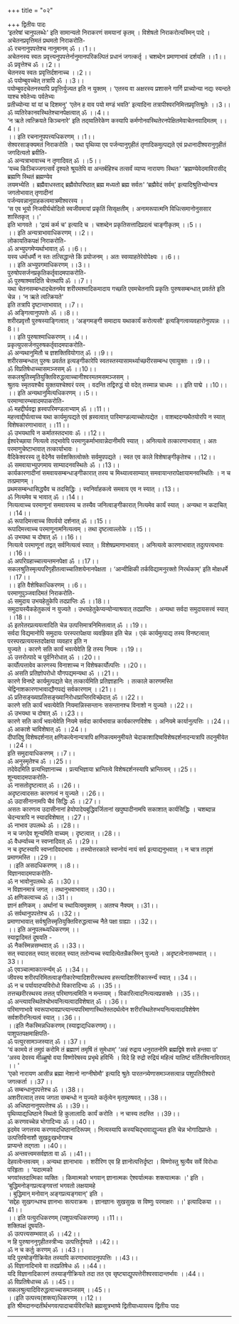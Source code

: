 +++
title = "०२"

+++
द्वितीयः पादः  
‘इतरेषां चानुपलब्धेः' इति सामान्यतो निराकरणं समयानां कृतम् । विशेषतो निराकरोत्यस्मिन् पादे ।  
अचेतनप्रवृत्तिमतं प्रथमतो निराकरोति-  
ॐ रचनानुपपत्तेश्च नानुमानम् ॐ ।।1।।  
अचेतनस्य स्वतः प्रवृत्त्यनुपपत्तेर्नानुमानपरिकल्पितं प्रधानं जगत्कर्तृ । चशब्देन प्रमाणाभावं दर्शयति ।।1।।  
ॐ प्रवृत्तेश्च ॐ ।।2।।  
चेतनस्य स्वतः प्रवृत्तिर्दशनाच्च ।।2।।  
ॐ पयोम्बुवच्चेत् तत्रापि ॐ ।।3।।  
पयोम्बुवदचेतनस्यापि प्रवृत्तिर्युज्यत इति न युक्तम् । ‘एतस्य वा अक्षरस्य प्रशासने गार्गि प्राच्योन्या नद्यः स्यन्दते याश्च श्वेतेभ्यः पर्वतेभ्यः   
प्रतीच्योन्या यां यां च दिशमनु' ‘एतेन ह वाव पयो मण्डं भवति' इत्यादिना तत्रापीश्वरनिमित्तप्रवृत्तिश्रुतेः ।।3।।  
ॐ व्यतिरेकानवस्थितेश्चानपेक्षत्वात् ॐ ।।4।।  
‘न ऋते त्वत्क्रियते किञ्चनारे' इति तद्य्वतिरेकेण कस्यापि कर्मणोनवस्थितेरनपेक्षितमेवाचेतनवादिमतम् ।।4।।  
।। इति रचनानुपपत्त्यधिकरणम् ।।1।।  
सेश्वरसाङ्क्यमतं निराकरोति । यथा पृथिव्या एव पर्जन्यानुगृहीतं तृणादिकमुत्पद्यते एवं प्रधानादीश्वरानुगृहीतं जगदित्यतो ब्रवीति-  
ॐ अन्यत्राभावाच्च न तृणादिवत् ॐ ।।5।।  
‘यच्च किञ्चिज्जगत्सर्वं दृश्यते श्रूयतेपि वा अन्तर्बहिश्च तत्सर्वं व्याप्य नारायणः स्थितः' ‘ब्रह्मण्येवेदमाविरासीद् ब्रह्मणि स्थितं ब्रह्मण्येव   
लयमभ्येति । ब्रह्मैवाधस्ताद् ब्रह्मैवोपरिष्ठात् ब्रह्म मध्यतो ब्रह्म सर्वतः' ‘ब्रह्मैवेदं सर्वम्' इत्यादिश्रुतिभ्योन्यत्र जगतोभावात् तृणादीनां   
पर्जन्यवन्नानुग्राहकत्वमात्रमीश्वरस्य ।  
‘स एव भूयो निजवीर्यचोदितो स्वजीवमायां प्रकृतिं सिसृक्षतीम् । अनामरूपात्मनि विधित्समानोनुससार शास्तिकृत् ।।'   
इति भागवते । ‘द्रव्यं कर्म च' इत्यादि च । चशब्देन प्रकृतिसत्तादिप्रदत्वं चाङ्गीकृतम् ।।5।।  
।। इति अन्यत्राभावाधिकरणम् ।।2।।  
लोकायतिकपक्षं निराकरोति-  
ॐ अभ्युपगमेप्यर्थाभावात् ॐ ।।6।।  
यस्य धर्माधर्मौ न स्तः तत्सिद्धान्ते किं प्रयोजनम् । अतः स्वव्याहतेरेवोपेक्ष्यः ।।6।।  
।। इति अभ्युपगमाधिकरणम् ।।3।।  
पुरुषोपसर्जनप्रकृतिकर्तृवादमपाकरोति-  
ॐ पुरुषाश्मवदिति चेत्तथापि ॐ ।।7।।  
यथा चेतनसम्बन्धादचेतनमेव शरीरमश्मादिकमादाय गच्छति एवमचेतनापि प्रकृतिः पुरुषसम्बन्धात् प्रवर्तते इति चेन्न । ‘न ऋते त्वत्क्रियते'   
इति तत्रापि दृष्टान्ताभावात् ।।7।।  
ॐ अङ्गित्वानुपपत्तेः ॐ ।।8।।  
शरीरप्रवृत्तौ पुरुषस्याङ्गित्वात् । ‘अङ्गमङ्गी समादाय यथाकार्यं करोत्यसौ' इत्यङ्गित्वव्यवहारोनुपपन्नः ।।8।।  
।। इति पुरुषाश्माधिकरणम् ।।4।।  
प्रकृत्युपसर्जनपुरुषकर्तृवादमपाकरोति-  
ॐ अन्यथानुमितौ च ज्ञशक्तिवियोगात् ॐ ।।9।।  
शरीरसम्बन्धात् पुरुषः प्रवर्तत इत्यङ्गीकारेपि स्वतस्तस्यासामर्थ्याच्छरीरसम्बन्ध एवायुक्तः ।।9।।  
ॐ विप्रतिषेधाच्चासमञ्जसम् ॐ  ।।10।।  
सकलश्रुतिस्मृतियुक्तिविरुद्धत्वाच्चानीश्वरमतमसमञ्जसम् ।  
श्रुतयः स्मृतयश्चैव युक्तयश्चेश्वरं परम् । वदन्ति तद्विरुद्धं यो वदेत् तस्मान्न चाधमः ।। इति पाद्मे ।।10।।  
।। इति अन्यथानुमित्यधिकरणम् ।।5।।  
परमाण्वारम्भवादमपाकरोति-  
ॐ महद्दीर्घवद्वा ह्रस्वपरिमण्डलाभ्याम् ॐ ।।11।।  
महत्त्वाद्दीर्घत्वाच्च यथा कार्यमुत्पद्यते एवं ह्रस्वत्वात् पारिमाण्डल्याच्चोत्पद्येत । वाशब्ददन्यथैतयोरपि न स्यात् विशेषकारणाभावात् ।।11।।  
ॐ उभयथापि न कर्मातस्तदभावः ॐ ।।12।।  
ईश्वरेच्छाया नित्यत्वे तद्भावेपि परमाणुकर्माभावान्नेदानीमपि स्यात् । अनित्यत्वे तत्कारणाभावात् । अतः परमाणुचेष्टाभावात् तत्कार्याभावः ।   
वैदिकेश्वरस्य तु वेदेनैव सर्वशक्तित्वोक्तेः सर्वमुपपद्यते । स्वत एव काले विशेषाङ्गीकृतेश्च ।।12।।  
ॐ समवायाभ्युपगमाय साम्यादनवस्थितेः ॐ ।।13।।  
कार्यकारणादीनां समवायसम्बन्धाङ्गीकारात् तस्य च मिथ्यात्वसाम्यात् समवायान्तरापेक्षायामनवस्थितिः । न च तत्प्रमाणम् ।   
प्रथमसम्बन्धासिद्ध्यैव च तदसिद्धिः । स्वनिर्वाहकत्वे समवाय एव न स्यात् ।।13।।  
ॐ नित्यमेव च भावात् ॐ ।।14।।  
नित्यत्वाच्च परमाणूनां समवायस्य च तस्यैव जनित्वाङ्गीकारात् नित्यमेव कार्यं स्यात् । अन्यथा न कदाचित् ।।14।।  
ॐ रूपादिमत्त्वाच्च विपर्ययो दर्शनात् ॐ ।।15।।  
रूपादिमत्त्वाच्च परमाणूनामनित्यत्वम् । तथा दृष्टत्वाल्लोके ।।15।।  
ॐ उभयथा च दोषात् ॐ  ।।16।।  
नित्यत्वे परमाणूनां तद्वत् सर्वनित्यत्वं स्यात् । विशेषप्रमाणाभावात् । अनित्यत्वे कारणाभावात् तदुत्पत्त्यभावः ।।16।।  
ॐ अपरिग्रहाच्चात्यन्तमनपेक्षा ॐ ।।17।।  
सकलश्रुतिस्मृत्यपरिगृहीतत्वाच्चातिशयेनानपेक्षता । ‘आन्वीक्षिकी तर्कविद्यामनुरक्तो निरर्थकाम्' इति मोक्षधर्मे ।।17।।  
।। इति वैशेषिकाधिकरणम् ।।6।।  
परमाणुपुञ्जवादिमतं निराकरोति-   
ॐ समुदाय उभयहेतुकेपि तदप्राप्तिः ॐ  ।।18।।  
समुदायस्यैकहेतुकत्वं न युज्यते । उभयहेतुकेप्यन्योन्याश्रयात् तदप्राप्तिः । अन्यथा सर्वदा समुदायसत्त्वं स्यात् ।।18।।  
ॐ इतरेतरप्रत्ययत्वादिति चेन्न उत्पत्तिमात्रनिमित्तत्वात् ॐ ।।19।।  
सर्वदा विद्यमानोपि समुदायः परस्परापेक्षया व्यवह्रियत इति चेन्न । एकं कार्यमुत्पाद्य तस्य विनष्टत्वात् परस्परप्रत्ययस्तदपेक्षया व्यवहार इति न   
युज्यते । कारणे सति कार्यं भवत्येवेति हि तस्य नियमः ।।19।।  
ॐ उत्तरोत्पादे च पूर्वनिरोधात् ॐ ।।20।।  
कार्योत्पत्तावेव कारणस्य विनाशाच्च न विशेषकार्योत्पत्तिः ।।20।।  
ॐ असति प्रतिज्ञोपरोधो यौगपद्यमन्यथा ॐ ।।21।।  
कारणे विनष्टे कार्यमुत्पद्यते चेत् तत्कार्यमिति प्रतिज्ञाहानिः । तत्काले कारणमस्ति चेद्विनाशकारणाभावाद्यौगपद्यं सर्वकारणाम् ।।21।।  
ॐ प्रतिसङ्ख्याप्रतिसङ्ख्यानिरोधाप्राप्तिरविच्छेदात् ॐ ।।22।।  
कारणे सति कार्यं भवत्येवेति नियमान्निस्सन्तानः ससन्तानश्च विनाशो न युज्यते ।।22।।  
ॐ उभयथा च दोषात् ॐ ।।23।।  
कारणे सति कार्यं भवत्येवेति नियमे सर्वदा कार्यभावान्न कार्यकारणविशेषः । अनियमे कार्यानुत्पत्तिः ।।24।।  
ॐ आकाशे चाविशेषात् ॐ ।।24।।  
दीपादिषु विशेषदर्शनात् क्षणिकत्वेनान्यत्रापि क्षणिकत्वमनुमीयते चेदाकाशादिष्वविशेषदर्शनादन्यत्रापि तदनुमीयेत ।।24।।  
इति समुदायाधिकरणम् ।।7।।  
ॐ अनुस्मृतेश्च ॐ ।।25।।  
तदेवेदमिति प्रत्यभिज्ञानाच्च । प्रत्यभिज्ञाया भ्रान्तित्वे विशेषदर्शनस्यापि भ्रान्तित्वम् ।।25।।  
शून्यवादमपाकरोति-  
ॐ नासतोदृष्टत्वात् ॐ ।।26।।  
अदृष्टत्वादसतः कारणत्वं न युज्यते ।।26।।  
ॐ उदासीनानामपि चैवं सिद्धिः ॐ ।।27।।  
असतः कारणत्व उदासीनानां हेयोपादेयबुद्धिवर्जितानां खपुष्पादीनामपि सकाशात् कार्यसिद्धिः । चशब्दान्न चेदन्यत्रापि न स्यादविशेषात् ।।27।।  
ॐ नाभाव उपलब्धेः ॐ ।।28।।  
न च जगदेव शून्यमिति वाच्यम् । दृष्टत्वात् ।।28।।  
ॐ वैधर्म्याच्च न स्वप्नादिवत् ॐ ।।29।।  
न च दृष्टस्यापि स्वप्नादिवदभावः । तस्योत्तरकाले स्वप्नोयं नायं सर्प इत्याद्यनुभवात् । न चात्र तादृशं प्रमाणमस्ति ।।29।।  
।।इति असदधिकरणम् ।।8।।  
विज्ञानवादमपाकरोति-  
ॐ न भावोनुपलब्धेः ॐ ।।30।।  
न विज्ञानमात्रं जगत् । तथानुभवाभावात् ।।30।।  
ॐ क्षणिकत्वाच्च ॐ ।।31।।  
ज्ञानं क्षणिकम् । अर्थानां च स्थायित्वमुक्तम् । अतश्च नैक्यम् ।।31।।  
ॐ सर्वथानुपपत्तेश्च ॐ ।।32।।  
प्रमाणाभावात् सर्वश्रुतिस्मृतियुक्तिविरुद्धत्वाच्च नैते पक्षा ग्राह्याः ।।32।।  
।। इति अनुपलब्ध्यधिकरणम् ।।  
स्याद्वादिमतं दूषयति -  
ॐ नैकस्मिन्नसम्भवात् ॐ ।।33।।  
सत् स्यादसत् स्यात् सदसत् स्यात् ततोन्यच्च स्यादित्येतन्नैकस्मिन् युज्यते । अदृष्टत्वेनासम्भवात् ।।33।।  
ॐ एवञ्चात्माकार्त्स्न्यम् ॐ ।।34।।  
जीवस्य शरीरपरिमितत्वाङ्गीकारेण्वादिशरीरस्थस्य हस्त्यादिशरीरेकार्त्स्न्यं स्यात् ।।34।।  
ॐ न च पर्यायादप्यविरोधो विकारादिभ्यः ॐ ।।35।।  
तत्तच्छरीरस्थस्य तत्तत् परिमाणत्वमिति न मन्तव्यम् । विकारित्वादनित्यत्वप्रसक्तेः ।।35।।  
ॐ अन्त्यावस्थितेश्चोभयनित्यत्वादविशेषात् ॐ ।।36।।  
परिमाणाभावे स्वरूपाभावप्राप्त्यान्त्यपरिमाणास्थितेस्तदर्थत्वेन शरीरस्थितेरुभयनित्यत्वादविशेषेण सर्वशरीरनित्यत्वं स्यात् ।।36।।  
।।इति नैकस्मिन्नधिकरणम् (स्याद्वाद्यधिकरणम्)।।  
पाशुपतपक्षमाक्षिपति-   
ॐ पत्युरसामञ्जस्यात् ॐ ।।37।।  
‘यं कामये तं तमुग्रं करोमि तं ब्रह्माणं तमृषिं तं सुमेधाम्' ‘अहं रुद्राय धनुरातनोमि ब्रह्मद्विषे शरवे हन्तवा उ'   
‘अस्य देवस्य मीळ्हुषो वया विष्णोरेषस्य प्रभृथे हविर्भिः । विदे हि रुद्रो रुद्रियं महित्वं यातिष्टं वर्तिरश्विनाविरावत् ।। '  
‘एको नारायण आसीन्न ब्रह्मा नेशानो नाग्नीषोमौ' इत्यादि श्रुतेः पारतन्त्र्येणासमञ्जसत्वान्न पशुपतिरीश्वरो जगत्कर्ता ।।37।।  
ॐ सम्बन्धानुपपत्तेश्च ॐ ।।38।।  
अशरीरत्वात् तस्य जगता सम्बन्धो न युज्यते कर्तृत्वेन मृतपुरुषवत् ।।38।।  
ॐ अधिष्ठानानुपपत्तेश्च ॐ ।।39।।  
पृथिव्याद्यधिष्ठाने स्थितो हि कुलालादिः कार्यं करोति । न चास्य तदस्ति ।।39।।  
ॐ करणवच्चेन्न भोगादिभ्यः ॐ ।।40।।  
इदमेव जगत्तस्य करणवदधिष्ठानादिरूपम् । नित्यस्यापि कस्यचिद्भावाद्युज्यत इति चेन्न भोगादिप्राप्तेः । उत्पत्तिविनाशौ सुखदुःखभोगाश्च   
प्राप्यन्ते तद्गताः  ।।40।।  
ॐ अन्तवत्त्वमसर्वज्ञता वा ॐ ।।41।।  
देहवत्वेन्तवत्वम् । अन्यथा ज्ञानाभावः । शरीरिण एव हि ज्ञानोत्पत्तिर्दृष्टा । विष्णोस्तु श्रुत्यैव सर्वे विरोधाः परिहृताः । ‘यदात्मको   
भगवांस्तदात्मिका व्यक्तिः । किमात्मको भगवान् ज्ञानात्मकः ऐश्वर्यात्मकः शक्त्यात्मकः ।' इति । ‘बुद्धिमनोङ्गप्रत्यङ्गवत्तां भगवतो लक्षयामहे   
। बुद्धिमान् मनोवान् अङ्गप्रत्यङ्गवान्' इति ।   
‘सद्देहः सुखगन्धश्च ज्ञानभाः सत्पराक्रमः । ज्ञानज्ञानः सुखसुखः स विष्णुः परमाक्षरः ।।' इत्यादिकया ।।41।।  
।। इति पत्युरधिकरणम् (पशुपत्यधिकरणम्) ।।11।।  
शक्तिपक्षं दूषयति-  
ॐ उत्पत्त्यसम्भवात् ॐ ।।42।।  
न हि पुरुषाननुगृहीतस्त्रीभ्यः उत्पत्तिर्दृश्यते ।।42।।  
ॐ न च कर्तुः करणम् ॐ ।।43।।  
यदि पुरुषोङ्गीक्रियेत तस्यापि करणाभावादनुपपत्तिः ।।43।।  
ॐ विज्ञानादिभावे वा तदप्रतिषेधः ॐ ।।44।।  
यदि विज्ञानादिकारणं तस्याङ्गीक्रियते तदा तत एव सृष्ट्याद्युपपत्तेरीश्वरवादान्तर्भावः ।।44।।  
ॐ विप्रतिषेधाच्च ॐ ।।45।।  
सकलश्रुत्यादिविरुद्धत्वाच्चासमञ्जसम् ।।45।।  
।।इति उत्पत्त्य(शक्त्य)धिकरणम् ।।12।।  
इति श्रीमदानन्दतीर्थभगवत्पादाचार्यविरचिते ब्रह्मसूत्रभाष्ये द्वितीयाध्यायस्य द्वितीयः पादः  
******************************  